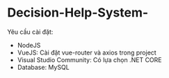 # Decision-Help-System-

Yêu cầu cài đặt:
- NodeJS
- VueJS: Cài đặt vue-router và axios trong project
- Visual Studio Community: Có lựa chọn .NET CORE
- Database: MySQL